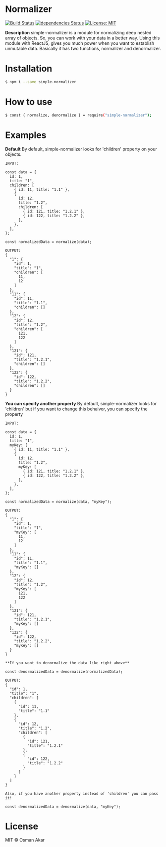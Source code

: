 # Normalizer

[![Build Status](https://travis-ci.org/flexdinesh/npm-module-boilerplate.svg?branch=master)](https://travis-ci.org/flexdinesh/npm-module-boilerplate) [![dependencies Status](https://david-dm.org/flexdinesh/npm-module-boilerplate/status.svg)](https://david-dm.org/flexdinesh/npm-module-boilerplate) [![License: MIT](https://img.shields.io/badge/License-MIT-blue.svg)](https://opensource.org/licenses/MIT)

**Description**
simple-normalizer is a module for normalizing deep nested array of objects.
So, you can work with your data in a better way. Using this module with ReactJS, gives you
much power when you want to establish unmutable data. Basically it has two functions, normalizer and denormalizer.

# Installation

```sh
$ npm i --save simple-normalizer
```

# How to use

```sh
$ const { normalize, denormalize } = require("simple-normalizer");
```

# Examples

**Default**
By default, simple-normalizer looks for 'children' property on your objects.

```
INPUT:

const data = {
  id: 1,
  title: "1",
  children: [
    { id: 11, title: "1.1" },
    {
      id: 12,
      title: "1.2",
      children: [
        { id: 121, title: "1.2.1" },
        { id: 122, title: "1.2.2" },
      ],
    },
  ],
};

const normalizedData = normalize(data);

OUTPUT:
{
  "1": {
    "id": 1,
    "title": "1",
    "children": [
      11,
      12
    ]
  },
  "11": {
    "id": 11,
    "title": "1.1",
    "children": []
  },
  "12": {
    "id": 12,
    "title": "1.2",
    "children": [
      121,
      122
    ]
  },
  "121": {
    "id": 121,
    "title": "1.2.1",
    "children": []
  },
  "122": {
    "id": 122,
    "title": "1.2.2",
    "children": []
  }
}

```

**You can specify another property**
By default, simple-normalizer looks for 'children' but if you want to change this behaivor,
you can specify the property

```
INPUT:

const data = {
  id: 1,
  title: "1",
  myKey: [
    { id: 11, title: "1.1" },
    {
      id: 12,
      title: "1.2",
      myKey: [
        { id: 121, title: "1.2.1" },
        { id: 122, title: "1.2.2" },
      ],
    },
  ],
};

const normalizedData = normalize(data, "myKey");

OUTPUT:
{
  "1": {
    "id": 1,
    "title": "1",
    "myKey": [
      11,
      12
    ]
  },
  "11": {
    "id": 11,
    "title": "1.1",
    "myKey": []
  },
  "12": {
    "id": 12,
    "title": "1.2",
    "myKey": [
      121,
      122
    ]
  },
  "121": {
    "id": 121,
    "title": "1.2.1",
    "myKey": []
  },
  "122": {
    "id": 122,
    "title": "1.2.2",
    "myKey": []
  }
}

**If you want to denormalize the data like right above**

const denormalizedData = denormalize(normalizedData);

OUTPUT:
{
  "id": 1,
  "title": "1",
  "children": [
    {
      "id": 11,
      "title": "1.1"
    },
    {
      "id": 12,
      "title": "1.2",
      "children": [
        {
          "id": 121,
          "title": "1.2.1"
        },
        {
          "id": 122,
          "title": "1.2.2"
        }
      ]
    }
  ]
}

Also, if you have another property instead of 'children' you can pass it!

const denormalizedData = denormalize(data, "myKey");
```

# License

MIT © Osman Akar

